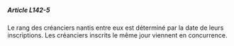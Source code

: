 ##### Article L142-5

Le rang des créanciers nantis entre eux est déterminé par la date de leurs inscriptions. Les créanciers inscrits le même jour viennent en concurrence.

